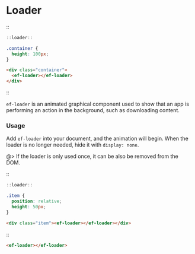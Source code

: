 <!--
type: page
title: Loader
location: ./elements/loader
layout: default
-->

# Loader
::
```javascript
::loader::
```
```css
.container {
  height: 100px;
}
```
```html
<div class="container">
  <ef-loader></ef-loader>
</div>
```
::

`ef-loader` is an animated graphical component used to show that an app is performing an action in the background, such as downloading content.

### Usage
Add `ef-loader` into your document, and the animation will begin. When the loader is no longer needed, hide it with `display: none`.

@> If the loader is only used once, it can be also be removed from the DOM.

::
```javascript
::loader::
```
```css
.item {
  position: relative;
  height: 50px;
}
```
```html
<div class="item"><ef-loader></ef-loader></div>
```
::

```html
<ef-loader></ef-loader>
```

